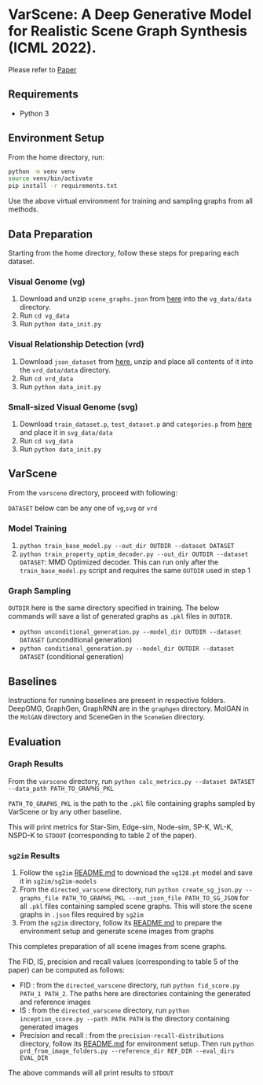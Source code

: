 # VarScene: A Deep Generative Model for Realistic Scene Graph Synthesis (ICML 2022).
Please refer to  [Paper](https://proceedings.mlr.press/v162/verma22b/verma22b.pdf)

## Requirements

- Python 3

## Environment Setup

From the home directory, run:

```bash
python -m venv venv
source venv/bin/activate
pip install -r requirements.txt
```

Use the above virtual environment for training and sampling graphs from all methods.

## Data Preparation

Starting from the home directory, follow these steps for preparing each dataset.

### Visual Genome (vg)

1. Download and unzip `scene_graphs.json` from [here](http://visualgenome.org/static/data/dataset/scene_graphs.json.zip) into the `vg_data/data` directory.
2. Run `cd vg_data`
3. Run `python data_init.py`

### Visual Relationship Detection (vrd)

1. Download `json_dataset` from [here](https://cs.stanford.edu/people/ranjaykrishna/vrd/json_dataset.zip), unzip and place all contents of it into the `vrd_data/data` directory.
2. Run `cd vrd_data`
3. Run `python data_init.py`

### Small-sized Visual Genome (svg)

1. Download `train_dataset.p`, `test_dataset.p` and `categories.p` from [here](https://rebrand.ly/varscene) and place it in `svg_data/data`
2. Run `cd svg_data`
3. Run `python data_init.py`

## VarScene

From the `varscene` directory, proceed with following:

`DATASET` below can be any one of `vg`,`svg` or `vrd`

### Model Training

1. `python train_base_model.py --out_dir OUTDIR --dataset DATASET`
2. `python train_property_optim_decoder.py --out_dir OUTDIR --dataset DATASET`: MMD Optimized decoder. This can run only after the `train_base_model.py` script and requires the same `OUTDIR` used in step 1

### Graph Sampling

`OUTDIR` here is the same directory specified in training. The below commands will save a list of generated graphs as `.pkl` files in `OUTDIR`.

- `python unconditional_generation.py --model_dir OUTDIR --dataset DATASET` (unconditional generation)
- `python conditional_generation.py --model_dir OUTDIR --dataset DATASET` (conditional generation)

## Baselines

Instructions for running baselines are present in respective folders. DeepGMG, GraphGen, GraphRNN are in the `graphgen` directory. MolGAN in the `MolGAN` directory and SceneGen in the `SceneGen` directory.

## Evaluation

### Graph Results

From the `varscene` directory, run `python calc_metrics.py --dataset DATASET --data_path PATH_TO_GRAPHS_PKL`

`PATH_TO_GRAPHS_PKL` is the path to the `.pkl` file containing graphs sampled by VarScene or by any other baseline.

This will print metrics for Star-Sim, Edge-sim, Node-sim, SP-K, WL-K, NSPD-K to `STDOUT` (corresponding to table 2 of the paper).

### `sg2im` Results

1. Follow the `sg2im` [README.md](sg2im/README.md) to download the `vg128.pt` model and save it in `sg2im/sg2im-models`
2. From the `directed_varscene` directory, run `python create_sg_json.py --graphs_file PATH_TO_GRAPHS_PKL --out_json_file PATH_TO_SG_JSON` for all `.pkl` files containing sampled scene graphs. This will store the scene graphs in `.json` files required by `sg2im`
3. From the `sg2im` directory, follow its [README.md](sg2im/README.md) to prepare the environment setup and generate scene images from graphs

This completes preparation of all scene images from scene graphs.

The FID, IS, precision and recall values (corresponding to table 5 of the paper) can be computed as follows:

- FID : from the `directed_varscene` directory, run `python fid_score.py PATH_1 PATH_2`. The paths here are directories containing the generated and reference images
- IS : from the `directed_varscene` directory, run `python inception_score.py --path PATH`. `PATH` is the directory containing generated images
- Precision and recall : from the `precision-recall-distributions` directory, follow its [README.md](precision-recall-distributions/README.md) for environment setup. Then run `python prd_from_image_folders.py --reference_dir REF_DIR --eval_dirs EVAL_DIR`

The above commands will all print results to `STDOUT`
